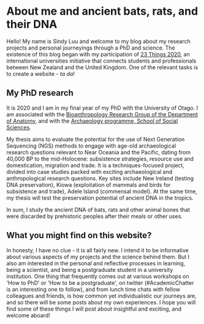 # About me and ancient bats, rats, and their DNA

Hello! My name is Sindy Luu and welcome to my blog about my research projects and personal journeyings through a PhD and science. The existence of this blog began with my participation of [23 Things 2020](https://23things2020.wordpress.com/), an international universities initiative that connects students and professionals between New Zealand and the United Kingdom. One of the relevant tasks is to create a website - _ta da_!

## My PhD research
It is 2020 and I am in my final year of my PhD with the University of Otago. I am associated with the [Bioanthropology Research Group of the Department of Anatomy](https://www.otago.ac.nz/anatomy/research/bioanthropology/index.html), and with the [Archaeology programme, School of Social Sciences](https://www.otago.ac.nz/archaeology/index.html).  

My thesis aims to evaluate the potential for the use of Next Generation Sequencing (NGS) methods to engage with age-old archaeological research questions relevant to Near Oceania and the Pacific, dating from 40,000 BP to the mid-Holocene: subsistence strategies, resource use and domestication, migration and trade. It is a techniques-focused project, divided into case studies packed with exciting archaeological and anthropological research questions. Key sites include New Ireland (testing DNA preservation), Kiowa (exploitation of mammals and birds for subsistence and trade), Adele Island (commensal model). At the same time, my thesis will test the preservation potential of ancient DNA in the tropics.

In sum, I study the ancient DNA of bats, rats and other animal bones that were discarded by prehistoric peoples after their meals or other uses. 

## What you might find on this website?
In honesty, I have no clue - it is all fairly new. I intend it to be informative about various aspects of my projects and the science behind them. But I also am interested in the personal and reflective processes in learning, being a scientist, and being a postgraduate student in a university institution. One thing that frequently comes out at various workshops on 'How to PhD' or 'How to be a postgraduate', on twitter (\#AcademicChatter is an interesting one to follow), and from lunch time chats with fellow colleagues and friends, is how common yet individualistic our journeys are, and so there will be some posts about my own experiences.
I hope you will find some of these things I will post about insightful and exciting, and welcome aboard!

